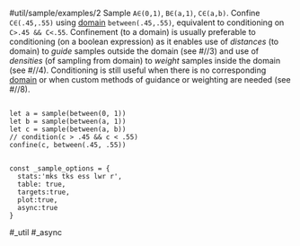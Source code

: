 #util/sample/examples/2 Sample `A∈(0,1)`, `B∈(a,1)`, `C∈(a,b)`. Confine `C∈(.45,.55)` using [domain](#///domains) `between(.45,.55)`, equivalent to conditioning on `C>.45 && C<.55`. Confinement (to a domain) is usually preferable to conditioning (on a boolean expression) as it enables use of _distances_ (to domain) to _guide_ samples outside the domain (see #//3) and use of _densities_ (of sampling from domain) to _weight_ samples inside the domain (see #//4). Conditioning is still useful when there is no corresponding [domain](#///domains) or when custom methods of guidance or weighting are needed (see #//8).
```js:js_input

let a = sample(between(0, 1))
let b = sample(between(a, 1))
let c = sample(between(a, b))
// condition(c > .45 && c < .55)
confine(c, between(.45, .55))

```
```js:js_removed

const _sample_options = { 
  stats:'mks tks ess lwr r',
  table: true,
  targets:true,
  plot:true,
  async:true
}

```
#_util #_async